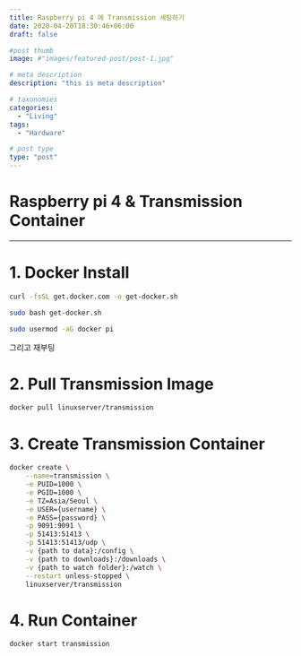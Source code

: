 ```yaml
---
title: Raspberry pi 4 에 Transmission 세팅하기
date: 2020-04-20T18:30:46+06:00
draft: false

#post thumb
image: #"images/featured-post/post-1.jpg"

# meta description
description: "this is meta description"

# taxonomies
categories:
  - "Living"
tags:
  - "Hardware"

# post type
type: "post"
---
```


# Raspberry pi 4 & Transmission Container

---

# 1. Docker Install

``` bash
curl -fsSL get.docker.com -o get-docker.sh

sudo bash get-docker.sh

sudo usermod -aG docker pi
```
그리고 재부팅

# 2. Pull Transmission Image

``` bash
docker pull linuxserver/transmission
```

# 3. Create Transmission Container

``` bash
docker create \
    --name=transmission \
    -e PUID=1000 \
    -e PGID=1000 \
    -e TZ=Asia/Seoul \
    -e USER={username} \
    -e PASS={password} \
    -p 9091:9091 \
    -p 51413:51413 \
    -p 51413:51413/udp \
    -v {path to data}:/config \
    -v {path to downloads}:/downloads \
    -v {path to watch folder}:/watch \
    --restart unless-stopped \
    linuxserver/transmission
```

# 4. Run Container

``` bash
docker start transmission
```